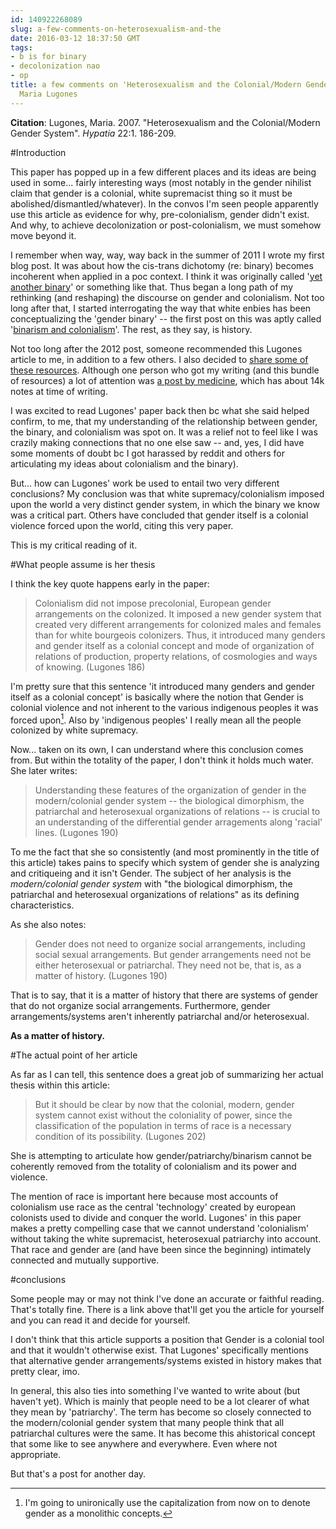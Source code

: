```yaml
---
id: 140922268089
slug: a-few-comments-on-heterosexualism-and-the
date: 2016-03-12 18:37:50 GMT
tags:
- b is for binary
- decolonization nao
- op
title: a few comments on 'Heterosexualism and the Colonial/Modern Gender System' by
  Maria Lugones
---
```

**Citation**: Lugones, Maria. 2007. "Heterosexualism and the Colonial/Modern Gender System". _Hypatia_ 22:1. 186-209.

#Introduction

This paper has popped up in a few different places and its ideas are being used in some... fairly interesting ways (most notably in the gender nihilist claim that gender is a colonial, white supremacist thing so it must be abolished/dismantled/whatever). In the convos I'm seen people apparently use this article as evidence for why, pre-colonialism, gender didn't exist. And why, to achieve decolonization or post-colonialism, we must somehow move beyond it.

I remember when way, way, way back in the summer of 2011 I wrote my first blog post. It was about how the cis-trans dichotomy (re: binary) becomes incoherent when applied in a poc context. I think it was originally called '[yet another binary][yab]' or something like that. Thus began a long path of my rethinking (and reshaping) the discourse on gender and colonialism. Not too long after that, I started interrogating the way that white enbies has been conceptualizing the 'gender binary' -- the first post on this was aptly called '[binarism and colonialism][bac]'. The rest, as they say, is history.

Not too long after the 2012 post, someone recommended this Lugones article to me, in addition to a few others. I also decided to [share some of these resources][share]. Although one person who got my writing (and this bundle of resources) a lot of attention was [a post by medicine][medicine], which has about 14k notes at time of writing.

I was excited to read Lugones' paper back then bc what she said helped confirm, to me, that my understanding of the relationship between gender, the binary, and colonialism was spot on. It was a relief not to feel like I was crazily making connections that no one else saw -- and, yes, I did have some moments of doubt bc I got harassed by reddit and others for articulating my ideas about colonialism and the binary). 

But... how can Lugones' work be used to entail two very different conclusions? My conclusion was that white supremacy/colonialism imposed upon the world a very distinct gender system, in which the binary we know was a critical part. Others have concluded that gender itself is a colonial violence forced upon the world, citing this very paper.

This is my critical reading of it.

<!-- more -->

#What people assume is her thesis

I think the key quote happens early in the paper:

> Colonialism did not impose precolonial, European gender arrangements on the colonized. It imposed a new gender system that created very different arrangements for colonized males and females than for white bourgeois colonizers. Thus, it introduced many genders and gender itself as a colonial concept and mode of organization of relations of production, property relations, of cosmologies and ways of knowing. (Lugones 186)

I'm pretty sure that this sentence 'it introduced many genders and gender itself as a colonial concept' is basically where the notion that Gender is colonial violence and not inherent to the various indigenous peoples it was forced upon[^irony]. Also by 'indigenous peoples' I really mean all the people colonized by white supremacy.

Now... taken on its own, I can understand where this conclusion comes from. But within the totality of the paper, I don't think it holds much water. She later writes:

> Understanding these features of the organization of gender in the modern/colonial gender system -- the biological dimorphism, the patriarchal and heterosexual organizations of relations -- is crucial to an understanding of the differential gender arragements along 'racial' lines. (Lugones 190)

To me the fact that she so consistently (and most prominently in the title of this article) takes pains to specify which system of gender she is analyzing and critiqueing and it isn't Gender. The subject of her analysis is the _modern/colonial gender system_ with "the biological dimorphism, the patriarchal and heterosexual organizations of relations" as its defining characteristics.

As she also notes:

> Gender does not need to organize social arrangements, including social sexual arrangements. But gender arrangements need not be either heterosexual or patriarchal. They need not be, that is, as a matter of history. (Lugones 190)

That is to say, that it is a matter of history that there are systems of gender that do not organize social arrangements. Furthermore, gender arrangements/systems aren't inherently patriarchal and/or heterosexual.

**As a matter of history.**

#The actual point of her article

As far as I can tell, this sentence does a great job of summarizing her actual thesis within this article:

> But it should be clear by now that the colonial, modern, gender system cannot exist without the coloniality of power, since the classification of the population in terms of race is a necessary condition of its possibility. (Lugones 202)

She is attempting to articulate how gender/patriarchy/binarism cannot be coherently removed from the totality of colonialism and its power and violence.

The mention of race is important here because most accounts of colonialism use race as the central 'technology' created by european colonists used to divide and conquer the world. Lugones' in this paper makes a pretty compelling case that we cannot understand 'colonialism' without taking the white supremacist, heterosexual patriarchy into account. That race and gender are (and have been since the beginning) intimately connected and mutually supportive.

#conclusions

Some people may or may not think I've done an accurate or faithful reading. That's totally fine. There is a link above that'll get you the article for yourself and you can read it and decide for yourself.

I don't think that this article supports a position that Gender is a colonial tool and that it wouldn't otherwise exist. That Lugones' specifically mentions that alternative gender arrangements/systems existed in history makes that pretty clear, imo.

In general, this also ties into something I've wanted to write about (but haven't yet). Which is mainly that people need to be a lot clearer of what they mean by 'patriarchy'. The term has become so closely connected to the modern/colonial gender system that many people think that all patriarchal cultures were the same. It has become this ahistorical concept that some like to see anywhere and everywhere. Even where not appropriate. 

But that's a post for another day.

[^irony]: I'm going to unironically use the capitalization from now on to denote gender as a monolithic concepts.

[yab]: http://syx.pw/1LiXCiN
[bac]: http://syx.pw/1nFnxpz
[share]: http://syx.pw/1nFnIRB
[medicine]: http://medicine.tumblr.com/post/80707123522/analyses-on-the-colonial-gender-system